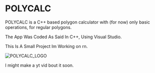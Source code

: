 # POLYCALC
POLYCALC is a C++ based polygon calculator with (for now) only basic operations, for regular polygons.

The App Was Coded As Said In C++, Using Visual Studio.

This Is A Small Project Im Working on rn.

![POLYCALC_LOGO](https://user-images.githubusercontent.com/84286050/146656737-63843d13-77fd-4512-b780-62f8b79e2c22.png)

I might make a yt vid bout it soon.
